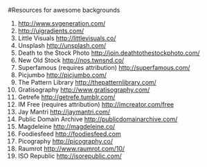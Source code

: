 #Resources for awesome backgrounds

 1. http://www.svgeneration.com/
 2. http://uigradients.com/
 3. Little Visuals http://littlevisuals.co/
 4. Unsplash http://unsplash.com/
 5. Death to the Stock Photo http://join.deathtothestockphoto.com/
 6. New Old Stock http://nos.twnsnd.co/
 7. Superfamous (requires attribution) http://superfamous.com/
 8. Picjumbo http://picjumbo.com/
 9. The Pattern Library http://thepatternlibrary.com/
 10. Gratisography http://www.gratisography.com/
 11. Getrefe http://getrefe.tumblr.com/
 12. IM Free (requires attribution) http://imcreator.com/free
 13. Jay Mantri http://jaymantri.com/
 14. Public Domain Archive http://publicdomainarchive.com/
 15. Magdeleine http://magdeleine.co/
 16. Foodiesfeed http://foodiesfeed.com
 17. Picography http://picography.co/
 18. Raumrot http://www.raumrot.com/10/
 19. ISO Republic http://isorepublic.com/
